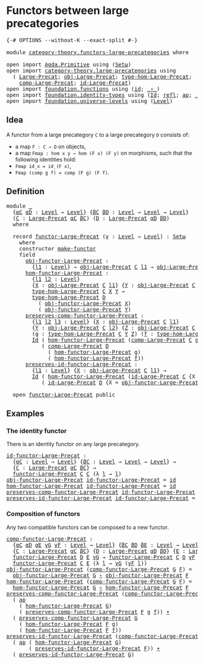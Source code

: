 # Functors between large precategories

<pre class="Agda"><a id="49" class="Symbol">{-#</a> <a id="53" class="Keyword">OPTIONS</a> <a id="61" class="Pragma">--without-K</a> <a id="73" class="Pragma">--exact-split</a> <a id="87" class="Symbol">#-}</a>

<a id="92" class="Keyword">module</a> <a id="99" href="category-theory.functors-large-precategories.html" class="Module">category-theory.functors-large-precategories</a> <a id="144" class="Keyword">where</a>

<a id="151" class="Keyword">open</a> <a id="156" class="Keyword">import</a> <a id="163" href="Agda.Primitive.html" class="Module">Agda.Primitive</a> <a id="178" class="Keyword">using</a> <a id="184" class="Symbol">(</a><a id="185" href="Agda.Primitive.html#381" class="Primitive">Setω</a><a id="189" class="Symbol">)</a>
<a id="191" class="Keyword">open</a> <a id="196" class="Keyword">import</a> <a id="203" href="category-theory.large-precategories.html" class="Module">category-theory.large-precategories</a> <a id="239" class="Keyword">using</a>
  <a id="247" class="Symbol">(</a> <a id="249" href="category-theory.large-precategories.html#654" class="Record">Large-Precat</a><a id="261" class="Symbol">;</a> <a id="263" href="category-theory.large-precategories.html#772" class="Field">obj-Large-Precat</a><a id="279" class="Symbol">;</a> <a id="281" href="category-theory.large-precategories.html#2317" class="Function">type-hom-Large-Precat</a><a id="302" class="Symbol">;</a>
    <a id="308" href="category-theory.large-precategories.html#938" class="Field">comp-Large-Precat</a><a id="325" class="Symbol">;</a> <a id="327" href="category-theory.large-precategories.html#1185" class="Field">id-Large-Precat</a><a id="342" class="Symbol">)</a>
<a id="344" class="Keyword">open</a> <a id="349" class="Keyword">import</a> <a id="356" href="foundation.functions.html" class="Module">foundation.functions</a> <a id="377" class="Keyword">using</a> <a id="383" class="Symbol">(</a><a id="384" href="foundation-core.functions.html#309" class="Function">id</a><a id="386" class="Symbol">;</a> <a id="388" href="foundation-core.functions.html#407" class="Function Operator">_∘_</a><a id="391" class="Symbol">)</a>
<a id="393" class="Keyword">open</a> <a id="398" class="Keyword">import</a> <a id="405" href="foundation.identity-types.html" class="Module">foundation.identity-types</a> <a id="431" class="Keyword">using</a> <a id="437" class="Symbol">(</a><a id="438" href="foundation-core.identity-types.html#641" class="Datatype">Id</a><a id="440" class="Symbol">;</a> <a id="442" href="foundation-core.identity-types.html#694" class="InductiveConstructor">refl</a><a id="446" class="Symbol">;</a> <a id="448" href="foundation-core.identity-types.html#2853" class="Function">ap</a><a id="450" class="Symbol">;</a> <a id="452" href="foundation-core.identity-types.html#1239" class="Function Operator">_∙_</a><a id="455" class="Symbol">)</a>
<a id="457" class="Keyword">open</a> <a id="462" class="Keyword">import</a> <a id="469" href="foundation.universe-levels.html" class="Module">foundation.universe-levels</a> <a id="496" class="Keyword">using</a> <a id="502" class="Symbol">(</a><a id="503" href="Agda.Primitive.html#597" class="Postulate">Level</a><a id="508" class="Symbol">)</a>
</pre>
## Idea

A functor from a large precategory `C` to a large precategory `D` consists of:
- a map `F : C → D` on objects,
- a map `Fmap : hom x y → hom (F x) (F y)` on morphisms,
such that the following identities hold:
- `Fmap id_x = id_(F x)`,
- `Fmap (comp g f) = comp (F g) (F f)`.

## Definition

<pre class="Agda"><a id="823" class="Keyword">module</a> <a id="830" href="category-theory.functors-large-precategories.html#830" class="Module">_</a>
  <a id="834" class="Symbol">{</a><a id="835" href="category-theory.functors-large-precategories.html#835" class="Bound">αC</a> <a id="838" href="category-theory.functors-large-precategories.html#838" class="Bound">αD</a> <a id="841" class="Symbol">:</a> <a id="843" href="Agda.Primitive.html#597" class="Postulate">Level</a> <a id="849" class="Symbol">→</a> <a id="851" href="Agda.Primitive.html#597" class="Postulate">Level</a><a id="856" class="Symbol">}</a> <a id="858" class="Symbol">{</a><a id="859" href="category-theory.functors-large-precategories.html#859" class="Bound">βC</a> <a id="862" href="category-theory.functors-large-precategories.html#862" class="Bound">βD</a> <a id="865" class="Symbol">:</a> <a id="867" href="Agda.Primitive.html#597" class="Postulate">Level</a> <a id="873" class="Symbol">→</a> <a id="875" href="Agda.Primitive.html#597" class="Postulate">Level</a> <a id="881" class="Symbol">→</a> <a id="883" href="Agda.Primitive.html#597" class="Postulate">Level</a><a id="888" class="Symbol">}</a>
  <a id="892" class="Symbol">(</a><a id="893" href="category-theory.functors-large-precategories.html#893" class="Bound">C</a> <a id="895" class="Symbol">:</a> <a id="897" href="category-theory.large-precategories.html#654" class="Record">Large-Precat</a> <a id="910" href="category-theory.functors-large-precategories.html#835" class="Bound">αC</a> <a id="913" href="category-theory.functors-large-precategories.html#859" class="Bound">βC</a><a id="915" class="Symbol">)</a> <a id="917" class="Symbol">(</a><a id="918" href="category-theory.functors-large-precategories.html#918" class="Bound">D</a> <a id="920" class="Symbol">:</a> <a id="922" href="category-theory.large-precategories.html#654" class="Record">Large-Precat</a> <a id="935" href="category-theory.functors-large-precategories.html#838" class="Bound">αD</a> <a id="938" href="category-theory.functors-large-precategories.html#862" class="Bound">βD</a><a id="940" class="Symbol">)</a>
  <a id="944" class="Keyword">where</a>

  <a id="953" class="Keyword">record</a> <a id="960" href="category-theory.functors-large-precategories.html#960" class="Record">functor-Large-Precat</a> <a id="981" class="Symbol">(</a><a id="982" href="category-theory.functors-large-precategories.html#982" class="Bound">γ</a> <a id="984" class="Symbol">:</a> <a id="986" href="Agda.Primitive.html#597" class="Postulate">Level</a> <a id="992" class="Symbol">→</a> <a id="994" href="Agda.Primitive.html#597" class="Postulate">Level</a><a id="999" class="Symbol">)</a> <a id="1001" class="Symbol">:</a> <a id="1003" href="Agda.Primitive.html#381" class="Primitive">Setω</a>
    <a id="1012" class="Keyword">where</a>
    <a id="1022" class="Keyword">constructor</a> <a id="1034" href="category-theory.functors-large-precategories.html#1034" class="InductiveConstructor">make-functor</a>
    <a id="1051" class="Keyword">field</a>
      <a id="1063" href="category-theory.functors-large-precategories.html#1063" class="Field">obj-functor-Large-Precat</a> <a id="1088" class="Symbol">:</a>
        <a id="1098" class="Symbol">{</a><a id="1099" href="category-theory.functors-large-precategories.html#1099" class="Bound">l1</a> <a id="1102" class="Symbol">:</a> <a id="1104" href="Agda.Primitive.html#597" class="Postulate">Level</a><a id="1109" class="Symbol">}</a> <a id="1111" class="Symbol">→</a> <a id="1113" href="category-theory.large-precategories.html#772" class="Field">obj-Large-Precat</a> <a id="1130" href="category-theory.functors-large-precategories.html#893" class="Bound">C</a> <a id="1132" href="category-theory.functors-large-precategories.html#1099" class="Bound">l1</a> <a id="1135" class="Symbol">→</a> <a id="1137" href="category-theory.large-precategories.html#772" class="Field">obj-Large-Precat</a> <a id="1154" href="category-theory.functors-large-precategories.html#918" class="Bound">D</a> <a id="1156" class="Symbol">(</a><a id="1157" href="category-theory.functors-large-precategories.html#982" class="Bound">γ</a> <a id="1159" href="category-theory.functors-large-precategories.html#1099" class="Bound">l1</a><a id="1161" class="Symbol">)</a>
      <a id="1169" href="category-theory.functors-large-precategories.html#1169" class="Field">hom-functor-Large-Precat</a> <a id="1194" class="Symbol">:</a>
        <a id="1204" class="Symbol">{</a><a id="1205" href="category-theory.functors-large-precategories.html#1205" class="Bound">l1</a> <a id="1208" href="category-theory.functors-large-precategories.html#1208" class="Bound">l2</a> <a id="1211" class="Symbol">:</a> <a id="1213" href="Agda.Primitive.html#597" class="Postulate">Level</a><a id="1218" class="Symbol">}</a>
        <a id="1228" class="Symbol">{</a><a id="1229" href="category-theory.functors-large-precategories.html#1229" class="Bound">X</a> <a id="1231" class="Symbol">:</a> <a id="1233" href="category-theory.large-precategories.html#772" class="Field">obj-Large-Precat</a> <a id="1250" href="category-theory.functors-large-precategories.html#893" class="Bound">C</a> <a id="1252" href="category-theory.functors-large-precategories.html#1205" class="Bound">l1</a><a id="1254" class="Symbol">}</a> <a id="1256" class="Symbol">{</a><a id="1257" href="category-theory.functors-large-precategories.html#1257" class="Bound">Y</a> <a id="1259" class="Symbol">:</a> <a id="1261" href="category-theory.large-precategories.html#772" class="Field">obj-Large-Precat</a> <a id="1278" href="category-theory.functors-large-precategories.html#893" class="Bound">C</a> <a id="1280" href="category-theory.functors-large-precategories.html#1208" class="Bound">l2</a><a id="1282" class="Symbol">}</a> <a id="1284" class="Symbol">→</a>
        <a id="1294" href="category-theory.large-precategories.html#2317" class="Function">type-hom-Large-Precat</a> <a id="1316" href="category-theory.functors-large-precategories.html#893" class="Bound">C</a> <a id="1318" href="category-theory.functors-large-precategories.html#1229" class="Bound">X</a> <a id="1320" href="category-theory.functors-large-precategories.html#1257" class="Bound">Y</a> <a id="1322" class="Symbol">→</a>
        <a id="1332" href="category-theory.large-precategories.html#2317" class="Function">type-hom-Large-Precat</a> <a id="1354" href="category-theory.functors-large-precategories.html#918" class="Bound">D</a>
          <a id="1366" class="Symbol">(</a> <a id="1368" href="category-theory.functors-large-precategories.html#1063" class="Field">obj-functor-Large-Precat</a> <a id="1393" href="category-theory.functors-large-precategories.html#1229" class="Bound">X</a><a id="1394" class="Symbol">)</a>
          <a id="1406" class="Symbol">(</a> <a id="1408" href="category-theory.functors-large-precategories.html#1063" class="Field">obj-functor-Large-Precat</a> <a id="1433" href="category-theory.functors-large-precategories.html#1257" class="Bound">Y</a><a id="1434" class="Symbol">)</a>
      <a id="1442" href="category-theory.functors-large-precategories.html#1442" class="Field">preserves-comp-functor-Large-Precat</a> <a id="1478" class="Symbol">:</a>
        <a id="1488" class="Symbol">{</a><a id="1489" href="category-theory.functors-large-precategories.html#1489" class="Bound">l1</a> <a id="1492" href="category-theory.functors-large-precategories.html#1492" class="Bound">l2</a> <a id="1495" href="category-theory.functors-large-precategories.html#1495" class="Bound">l3</a> <a id="1498" class="Symbol">:</a> <a id="1500" href="Agda.Primitive.html#597" class="Postulate">Level</a><a id="1505" class="Symbol">}</a> <a id="1507" class="Symbol">{</a><a id="1508" href="category-theory.functors-large-precategories.html#1508" class="Bound">X</a> <a id="1510" class="Symbol">:</a> <a id="1512" href="category-theory.large-precategories.html#772" class="Field">obj-Large-Precat</a> <a id="1529" href="category-theory.functors-large-precategories.html#893" class="Bound">C</a> <a id="1531" href="category-theory.functors-large-precategories.html#1489" class="Bound">l1</a><a id="1533" class="Symbol">}</a>
        <a id="1543" class="Symbol">{</a><a id="1544" href="category-theory.functors-large-precategories.html#1544" class="Bound">Y</a> <a id="1546" class="Symbol">:</a> <a id="1548" href="category-theory.large-precategories.html#772" class="Field">obj-Large-Precat</a> <a id="1565" href="category-theory.functors-large-precategories.html#893" class="Bound">C</a> <a id="1567" href="category-theory.functors-large-precategories.html#1492" class="Bound">l2</a><a id="1569" class="Symbol">}</a> <a id="1571" class="Symbol">{</a><a id="1572" href="category-theory.functors-large-precategories.html#1572" class="Bound">Z</a> <a id="1574" class="Symbol">:</a> <a id="1576" href="category-theory.large-precategories.html#772" class="Field">obj-Large-Precat</a> <a id="1593" href="category-theory.functors-large-precategories.html#893" class="Bound">C</a> <a id="1595" href="category-theory.functors-large-precategories.html#1495" class="Bound">l3</a><a id="1597" class="Symbol">}</a>
        <a id="1607" class="Symbol">(</a><a id="1608" href="category-theory.functors-large-precategories.html#1608" class="Bound">g</a> <a id="1610" class="Symbol">:</a> <a id="1612" href="category-theory.large-precategories.html#2317" class="Function">type-hom-Large-Precat</a> <a id="1634" href="category-theory.functors-large-precategories.html#893" class="Bound">C</a> <a id="1636" href="category-theory.functors-large-precategories.html#1544" class="Bound">Y</a> <a id="1638" href="category-theory.functors-large-precategories.html#1572" class="Bound">Z</a><a id="1639" class="Symbol">)</a> <a id="1641" class="Symbol">(</a><a id="1642" href="category-theory.functors-large-precategories.html#1642" class="Bound">f</a> <a id="1644" class="Symbol">:</a> <a id="1646" href="category-theory.large-precategories.html#2317" class="Function">type-hom-Large-Precat</a> <a id="1668" href="category-theory.functors-large-precategories.html#893" class="Bound">C</a> <a id="1670" href="category-theory.functors-large-precategories.html#1508" class="Bound">X</a> <a id="1672" href="category-theory.functors-large-precategories.html#1544" class="Bound">Y</a><a id="1673" class="Symbol">)</a> <a id="1675" class="Symbol">→</a>
        <a id="1685" href="foundation-core.identity-types.html#641" class="Datatype">Id</a> <a id="1688" class="Symbol">(</a> <a id="1690" href="category-theory.functors-large-precategories.html#1169" class="Field">hom-functor-Large-Precat</a> <a id="1715" class="Symbol">(</a><a id="1716" href="category-theory.large-precategories.html#938" class="Field">comp-Large-Precat</a> <a id="1734" href="category-theory.functors-large-precategories.html#893" class="Bound">C</a> <a id="1736" href="category-theory.functors-large-precategories.html#1608" class="Bound">g</a> <a id="1738" href="category-theory.functors-large-precategories.html#1642" class="Bound">f</a><a id="1739" class="Symbol">))</a>
           <a id="1753" class="Symbol">(</a> <a id="1755" href="category-theory.large-precategories.html#938" class="Field">comp-Large-Precat</a> <a id="1773" href="category-theory.functors-large-precategories.html#918" class="Bound">D</a>
             <a id="1788" class="Symbol">(</a> <a id="1790" href="category-theory.functors-large-precategories.html#1169" class="Field">hom-functor-Large-Precat</a> <a id="1815" href="category-theory.functors-large-precategories.html#1608" class="Bound">g</a><a id="1816" class="Symbol">)</a>
             <a id="1831" class="Symbol">(</a> <a id="1833" href="category-theory.functors-large-precategories.html#1169" class="Field">hom-functor-Large-Precat</a> <a id="1858" href="category-theory.functors-large-precategories.html#1642" class="Bound">f</a><a id="1859" class="Symbol">))</a>
      <a id="1868" href="category-theory.functors-large-precategories.html#1868" class="Field">preserves-id-functor-Large-Precat</a> <a id="1902" class="Symbol">:</a>
        <a id="1912" class="Symbol">{</a><a id="1913" href="category-theory.functors-large-precategories.html#1913" class="Bound">l1</a> <a id="1916" class="Symbol">:</a> <a id="1918" href="Agda.Primitive.html#597" class="Postulate">Level</a><a id="1923" class="Symbol">}</a> <a id="1925" class="Symbol">{</a><a id="1926" href="category-theory.functors-large-precategories.html#1926" class="Bound">X</a> <a id="1928" class="Symbol">:</a> <a id="1930" href="category-theory.large-precategories.html#772" class="Field">obj-Large-Precat</a> <a id="1947" href="category-theory.functors-large-precategories.html#893" class="Bound">C</a> <a id="1949" href="category-theory.functors-large-precategories.html#1913" class="Bound">l1</a><a id="1951" class="Symbol">}</a> <a id="1953" class="Symbol">→</a>
        <a id="1963" href="foundation-core.identity-types.html#641" class="Datatype">Id</a> <a id="1966" class="Symbol">(</a> <a id="1968" href="category-theory.functors-large-precategories.html#1169" class="Field">hom-functor-Large-Precat</a> <a id="1993" class="Symbol">(</a><a id="1994" href="category-theory.large-precategories.html#1185" class="Field">id-Large-Precat</a> <a id="2010" href="category-theory.functors-large-precategories.html#893" class="Bound">C</a> <a id="2012" class="Symbol">{</a><a id="2013" class="Argument">X</a> <a id="2015" class="Symbol">=</a> <a id="2017" href="category-theory.functors-large-precategories.html#1926" class="Bound">X</a><a id="2018" class="Symbol">}))</a>
           <a id="2033" class="Symbol">(</a> <a id="2035" href="category-theory.large-precategories.html#1185" class="Field">id-Large-Precat</a> <a id="2051" href="category-theory.functors-large-precategories.html#918" class="Bound">D</a> <a id="2053" class="Symbol">{</a><a id="2054" class="Argument">X</a> <a id="2056" class="Symbol">=</a> <a id="2058" href="category-theory.functors-large-precategories.html#1063" class="Field">obj-functor-Large-Precat</a> <a id="2083" href="category-theory.functors-large-precategories.html#1926" class="Bound">X</a><a id="2084" class="Symbol">})</a>

  <a id="2090" class="Keyword">open</a> <a id="2095" href="category-theory.functors-large-precategories.html#960" class="Module">functor-Large-Precat</a> <a id="2116" class="Keyword">public</a>
</pre>
## Examples

### The identity functor

There is an identity functor on any large precategory.

<pre class="Agda"><a id="id-functor-Large-Precat"></a><a id="2231" href="category-theory.functors-large-precategories.html#2231" class="Function">id-functor-Large-Precat</a> <a id="2255" class="Symbol">:</a>
  <a id="2259" class="Symbol">{</a><a id="2260" href="category-theory.functors-large-precategories.html#2260" class="Bound">αC</a> <a id="2263" class="Symbol">:</a> <a id="2265" href="Agda.Primitive.html#597" class="Postulate">Level</a> <a id="2271" class="Symbol">→</a> <a id="2273" href="Agda.Primitive.html#597" class="Postulate">Level</a><a id="2278" class="Symbol">}</a> <a id="2280" class="Symbol">{</a><a id="2281" href="category-theory.functors-large-precategories.html#2281" class="Bound">βC</a> <a id="2284" class="Symbol">:</a> <a id="2286" href="Agda.Primitive.html#597" class="Postulate">Level</a> <a id="2292" class="Symbol">→</a> <a id="2294" href="Agda.Primitive.html#597" class="Postulate">Level</a> <a id="2300" class="Symbol">→</a> <a id="2302" href="Agda.Primitive.html#597" class="Postulate">Level</a><a id="2307" class="Symbol">}</a> <a id="2309" class="Symbol">→</a>
  <a id="2313" class="Symbol">{</a><a id="2314" href="category-theory.functors-large-precategories.html#2314" class="Bound">C</a> <a id="2316" class="Symbol">:</a> <a id="2318" href="category-theory.large-precategories.html#654" class="Record">Large-Precat</a> <a id="2331" href="category-theory.functors-large-precategories.html#2260" class="Bound">αC</a> <a id="2334" href="category-theory.functors-large-precategories.html#2281" class="Bound">βC</a><a id="2336" class="Symbol">}</a> <a id="2338" class="Symbol">→</a>
  <a id="2342" href="category-theory.functors-large-precategories.html#960" class="Record">functor-Large-Precat</a> <a id="2363" href="category-theory.functors-large-precategories.html#2314" class="Bound">C</a> <a id="2365" href="category-theory.functors-large-precategories.html#2314" class="Bound">C</a> <a id="2367" class="Symbol">(λ</a> <a id="2370" href="category-theory.functors-large-precategories.html#2370" class="Bound">l</a> <a id="2372" class="Symbol">→</a> <a id="2374" href="category-theory.functors-large-precategories.html#2370" class="Bound">l</a><a id="2375" class="Symbol">)</a>
<a id="2377" href="category-theory.functors-large-precategories.html#1063" class="Field">obj-functor-Large-Precat</a> <a id="2402" href="category-theory.functors-large-precategories.html#2231" class="Function">id-functor-Large-Precat</a> <a id="2426" class="Symbol">=</a> <a id="2428" href="foundation-core.functions.html#309" class="Function">id</a>
<a id="2431" href="category-theory.functors-large-precategories.html#1169" class="Field">hom-functor-Large-Precat</a> <a id="2456" href="category-theory.functors-large-precategories.html#2231" class="Function">id-functor-Large-Precat</a> <a id="2480" class="Symbol">=</a> <a id="2482" href="foundation-core.functions.html#309" class="Function">id</a>
<a id="2485" href="category-theory.functors-large-precategories.html#1442" class="Field">preserves-comp-functor-Large-Precat</a> <a id="2521" href="category-theory.functors-large-precategories.html#2231" class="Function">id-functor-Large-Precat</a> <a id="2545" href="category-theory.functors-large-precategories.html#2545" class="Bound">g</a> <a id="2547" href="category-theory.functors-large-precategories.html#2547" class="Bound">f</a> <a id="2549" class="Symbol">=</a> <a id="2551" href="foundation-core.identity-types.html#694" class="InductiveConstructor">refl</a>
<a id="2556" href="category-theory.functors-large-precategories.html#1868" class="Field">preserves-id-functor-Large-Precat</a> <a id="2590" href="category-theory.functors-large-precategories.html#2231" class="Function">id-functor-Large-Precat</a> <a id="2614" class="Symbol">=</a> <a id="2616" href="foundation-core.identity-types.html#694" class="InductiveConstructor">refl</a>
</pre>
### Composition of functors

Any two compatible functors can be composed to a new functor.

<pre class="Agda"><a id="comp-functor-Large-Precat"></a><a id="2726" href="category-theory.functors-large-precategories.html#2726" class="Function">comp-functor-Large-Precat</a> <a id="2752" class="Symbol">:</a>
  <a id="2756" class="Symbol">{</a><a id="2757" href="category-theory.functors-large-precategories.html#2757" class="Bound">αC</a> <a id="2760" href="category-theory.functors-large-precategories.html#2760" class="Bound">αD</a> <a id="2763" href="category-theory.functors-large-precategories.html#2763" class="Bound">αE</a> <a id="2766" href="category-theory.functors-large-precategories.html#2766" class="Bound">γG</a> <a id="2769" href="category-theory.functors-large-precategories.html#2769" class="Bound">γF</a> <a id="2772" class="Symbol">:</a> <a id="2774" href="Agda.Primitive.html#597" class="Postulate">Level</a> <a id="2780" class="Symbol">→</a> <a id="2782" href="Agda.Primitive.html#597" class="Postulate">Level</a><a id="2787" class="Symbol">}</a> <a id="2789" class="Symbol">{</a><a id="2790" href="category-theory.functors-large-precategories.html#2790" class="Bound">βC</a> <a id="2793" href="category-theory.functors-large-precategories.html#2793" class="Bound">βD</a> <a id="2796" href="category-theory.functors-large-precategories.html#2796" class="Bound">βE</a> <a id="2799" class="Symbol">:</a> <a id="2801" href="Agda.Primitive.html#597" class="Postulate">Level</a> <a id="2807" class="Symbol">→</a> <a id="2809" href="Agda.Primitive.html#597" class="Postulate">Level</a> <a id="2815" class="Symbol">→</a> <a id="2817" href="Agda.Primitive.html#597" class="Postulate">Level</a><a id="2822" class="Symbol">}</a> <a id="2824" class="Symbol">→</a>
  <a id="2828" class="Symbol">{</a><a id="2829" href="category-theory.functors-large-precategories.html#2829" class="Bound">C</a> <a id="2831" class="Symbol">:</a> <a id="2833" href="category-theory.large-precategories.html#654" class="Record">Large-Precat</a> <a id="2846" href="category-theory.functors-large-precategories.html#2757" class="Bound">αC</a> <a id="2849" href="category-theory.functors-large-precategories.html#2790" class="Bound">βC</a><a id="2851" class="Symbol">}</a> <a id="2853" class="Symbol">{</a><a id="2854" href="category-theory.functors-large-precategories.html#2854" class="Bound">D</a> <a id="2856" class="Symbol">:</a> <a id="2858" href="category-theory.large-precategories.html#654" class="Record">Large-Precat</a> <a id="2871" href="category-theory.functors-large-precategories.html#2760" class="Bound">αD</a> <a id="2874" href="category-theory.functors-large-precategories.html#2793" class="Bound">βD</a><a id="2876" class="Symbol">}</a> <a id="2878" class="Symbol">{</a><a id="2879" href="category-theory.functors-large-precategories.html#2879" class="Bound">E</a> <a id="2881" class="Symbol">:</a> <a id="2883" href="category-theory.large-precategories.html#654" class="Record">Large-Precat</a> <a id="2896" href="category-theory.functors-large-precategories.html#2763" class="Bound">αE</a> <a id="2899" href="category-theory.functors-large-precategories.html#2796" class="Bound">βE</a><a id="2901" class="Symbol">}</a> <a id="2903" class="Symbol">→</a>
  <a id="2907" href="category-theory.functors-large-precategories.html#960" class="Record">functor-Large-Precat</a> <a id="2928" href="category-theory.functors-large-precategories.html#2854" class="Bound">D</a> <a id="2930" href="category-theory.functors-large-precategories.html#2879" class="Bound">E</a> <a id="2932" href="category-theory.functors-large-precategories.html#2766" class="Bound">γG</a> <a id="2935" class="Symbol">→</a> <a id="2937" href="category-theory.functors-large-precategories.html#960" class="Record">functor-Large-Precat</a> <a id="2958" href="category-theory.functors-large-precategories.html#2829" class="Bound">C</a> <a id="2960" href="category-theory.functors-large-precategories.html#2854" class="Bound">D</a> <a id="2962" href="category-theory.functors-large-precategories.html#2769" class="Bound">γF</a> <a id="2965" class="Symbol">→</a>
  <a id="2969" href="category-theory.functors-large-precategories.html#960" class="Record">functor-Large-Precat</a> <a id="2990" href="category-theory.functors-large-precategories.html#2829" class="Bound">C</a> <a id="2992" href="category-theory.functors-large-precategories.html#2879" class="Bound">E</a> <a id="2994" class="Symbol">(λ</a> <a id="2997" href="category-theory.functors-large-precategories.html#2997" class="Bound">l</a> <a id="2999" class="Symbol">→</a> <a id="3001" href="category-theory.functors-large-precategories.html#2766" class="Bound">γG</a> <a id="3004" class="Symbol">(</a><a id="3005" href="category-theory.functors-large-precategories.html#2769" class="Bound">γF</a> <a id="3008" href="category-theory.functors-large-precategories.html#2997" class="Bound">l</a><a id="3009" class="Symbol">))</a>
<a id="3012" href="category-theory.functors-large-precategories.html#1063" class="Field">obj-functor-Large-Precat</a> <a id="3037" class="Symbol">(</a><a id="3038" href="category-theory.functors-large-precategories.html#2726" class="Function">comp-functor-Large-Precat</a> <a id="3064" href="category-theory.functors-large-precategories.html#3064" class="Bound">G</a> <a id="3066" href="category-theory.functors-large-precategories.html#3066" class="Bound">F</a><a id="3067" class="Symbol">)</a> <a id="3069" class="Symbol">=</a>
  <a id="3073" href="category-theory.functors-large-precategories.html#1063" class="Field">obj-functor-Large-Precat</a> <a id="3098" href="category-theory.functors-large-precategories.html#3064" class="Bound">G</a> <a id="3100" href="foundation-core.functions.html#407" class="Function Operator">∘</a> <a id="3102" href="category-theory.functors-large-precategories.html#1063" class="Field">obj-functor-Large-Precat</a> <a id="3127" href="category-theory.functors-large-precategories.html#3066" class="Bound">F</a>
<a id="3129" href="category-theory.functors-large-precategories.html#1169" class="Field">hom-functor-Large-Precat</a> <a id="3154" class="Symbol">(</a><a id="3155" href="category-theory.functors-large-precategories.html#2726" class="Function">comp-functor-Large-Precat</a> <a id="3181" href="category-theory.functors-large-precategories.html#3181" class="Bound">G</a> <a id="3183" href="category-theory.functors-large-precategories.html#3183" class="Bound">F</a><a id="3184" class="Symbol">)</a> <a id="3186" class="Symbol">=</a>
  <a id="3190" href="category-theory.functors-large-precategories.html#1169" class="Field">hom-functor-Large-Precat</a> <a id="3215" href="category-theory.functors-large-precategories.html#3181" class="Bound">G</a> <a id="3217" href="foundation-core.functions.html#407" class="Function Operator">∘</a> <a id="3219" href="category-theory.functors-large-precategories.html#1169" class="Field">hom-functor-Large-Precat</a> <a id="3244" href="category-theory.functors-large-precategories.html#3183" class="Bound">F</a>
<a id="3246" href="category-theory.functors-large-precategories.html#1442" class="Field">preserves-comp-functor-Large-Precat</a> <a id="3282" class="Symbol">(</a><a id="3283" href="category-theory.functors-large-precategories.html#2726" class="Function">comp-functor-Large-Precat</a> <a id="3309" href="category-theory.functors-large-precategories.html#3309" class="Bound">G</a> <a id="3311" href="category-theory.functors-large-precategories.html#3311" class="Bound">F</a><a id="3312" class="Symbol">)</a> <a id="3314" href="category-theory.functors-large-precategories.html#3314" class="Bound">g</a> <a id="3316" href="category-theory.functors-large-precategories.html#3316" class="Bound">f</a> <a id="3318" class="Symbol">=</a>
  <a id="3322" class="Symbol">(</a> <a id="3324" href="foundation-core.identity-types.html#2853" class="Function">ap</a>
    <a id="3331" class="Symbol">(</a> <a id="3333" href="category-theory.functors-large-precategories.html#1169" class="Field">hom-functor-Large-Precat</a> <a id="3358" href="category-theory.functors-large-precategories.html#3309" class="Bound">G</a><a id="3359" class="Symbol">)</a>
    <a id="3365" class="Symbol">(</a> <a id="3367" href="category-theory.functors-large-precategories.html#1442" class="Field">preserves-comp-functor-Large-Precat</a> <a id="3403" href="category-theory.functors-large-precategories.html#3311" class="Bound">F</a> <a id="3405" href="category-theory.functors-large-precategories.html#3314" class="Bound">g</a> <a id="3407" href="category-theory.functors-large-precategories.html#3316" class="Bound">f</a><a id="3408" class="Symbol">))</a> <a id="3411" href="foundation-core.identity-types.html#1239" class="Function Operator">∙</a>
  <a id="3415" class="Symbol">(</a> <a id="3417" href="category-theory.functors-large-precategories.html#1442" class="Field">preserves-comp-functor-Large-Precat</a> <a id="3453" href="category-theory.functors-large-precategories.html#3309" class="Bound">G</a>
    <a id="3459" class="Symbol">(</a> <a id="3461" href="category-theory.functors-large-precategories.html#1169" class="Field">hom-functor-Large-Precat</a> <a id="3486" href="category-theory.functors-large-precategories.html#3311" class="Bound">F</a> <a id="3488" href="category-theory.functors-large-precategories.html#3314" class="Bound">g</a><a id="3489" class="Symbol">)</a>
    <a id="3495" class="Symbol">(</a> <a id="3497" href="category-theory.functors-large-precategories.html#1169" class="Field">hom-functor-Large-Precat</a> <a id="3522" href="category-theory.functors-large-precategories.html#3311" class="Bound">F</a> <a id="3524" href="category-theory.functors-large-precategories.html#3316" class="Bound">f</a><a id="3525" class="Symbol">))</a>
<a id="3528" href="category-theory.functors-large-precategories.html#1868" class="Field">preserves-id-functor-Large-Precat</a> <a id="3562" class="Symbol">(</a><a id="3563" href="category-theory.functors-large-precategories.html#2726" class="Function">comp-functor-Large-Precat</a> <a id="3589" href="category-theory.functors-large-precategories.html#3589" class="Bound">G</a> <a id="3591" href="category-theory.functors-large-precategories.html#3591" class="Bound">F</a><a id="3592" class="Symbol">)</a> <a id="3594" class="Symbol">=</a>
  <a id="3598" class="Symbol">(</a> <a id="3600" href="foundation-core.identity-types.html#2853" class="Function">ap</a> <a id="3603" class="Symbol">(</a> <a id="3605" href="category-theory.functors-large-precategories.html#1169" class="Field">hom-functor-Large-Precat</a> <a id="3630" href="category-theory.functors-large-precategories.html#3589" class="Bound">G</a><a id="3631" class="Symbol">)</a>
       <a id="3640" class="Symbol">(</a> <a id="3642" href="category-theory.functors-large-precategories.html#1868" class="Field">preserves-id-functor-Large-Precat</a> <a id="3676" href="category-theory.functors-large-precategories.html#3591" class="Bound">F</a><a id="3677" class="Symbol">))</a> <a id="3680" href="foundation-core.identity-types.html#1239" class="Function Operator">∙</a>
  <a id="3684" class="Symbol">(</a> <a id="3686" href="category-theory.functors-large-precategories.html#1868" class="Field">preserves-id-functor-Large-Precat</a> <a id="3720" href="category-theory.functors-large-precategories.html#3589" class="Bound">G</a><a id="3721" class="Symbol">)</a>
</pre>